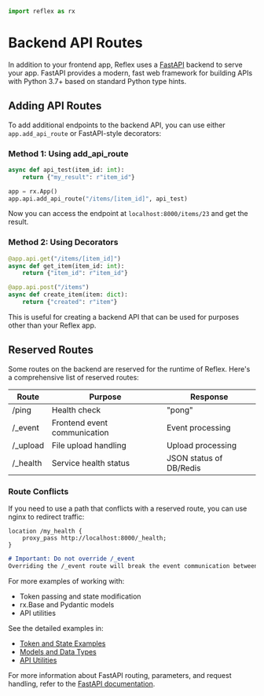 ```python exec
import reflex as rx
```

# Backend API Routes

In addition to your frontend app, Reflex uses a [FastAPI](https://fastapi.tiangolo.com/) backend to serve your app. FastAPI provides a modern, fast web framework for building APIs with Python 3.7+ based on standard Python type hints.

## Adding API Routes

To add additional endpoints to the backend API, you can use either `app.add_api_route` or FastAPI-style decorators:

### Method 1: Using add_api_route

```python
async def api_test(item_id: int):
    return {"my_result": r"item_id"}

app = rx.App()
app.api.add_api_route("/items/[item_id]", api_test)
```

Now you can access the endpoint at `localhost:8000/items/23` and get the result.

### Method 2: Using Decorators

```python
@app.api.get("/items/[item_id]")
async def get_item(item_id: int):
    return {"item_id": r"item_id"}

@app.api.post("/items")
async def create_item(item: dict):
    return {"created": r"item"}
```

This is useful for creating a backend API that can be used for purposes other than your Reflex app.

## Reserved Routes

Some routes on the backend are reserved for the runtime of Reflex. Here's a comprehensive list of reserved routes:

| Route | Purpose | Response |
|-------|---------|----------|
| /ping | Health check | "pong" |
| /_event | Frontend event communication | Event processing |
| /_upload | File upload handling | Upload processing |
| /_health | Service health status | JSON status of DB/Redis |

### Route Conflicts

If you need to use a path that conflicts with a reserved route, you can use nginx to redirect traffic:

```nginx
location /my_health {
    proxy_pass http://localhost:8000/_health;
}
```

```md alert error
# Important: Do not override /_event
Overriding the /_event route will break the event communication between frontend and backend.
```

For more examples of working with:
- Token passing and state modification
- rx.Base and Pydantic models
- API utilities

See the detailed examples in:
- [Token and State Examples](examples/token_state.md)
- [Models and Data Types](examples/models.md)
- [API Utilities](examples/utilities.md)

For more information about FastAPI routing, parameters, and request handling, refer to the [FastAPI documentation](https://fastapi.tiangolo.com/tutorial/first-steps/).
